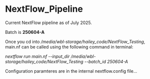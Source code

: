# NextFlow_Pipeline

Current NextFlow pipeline as of July 2025. 

Batch is **250604-A**

Once you cd into */media/wbl-storage/hailey_code/NextFlow_Testing*,
main.nf can be called using the following command in terminal:

*nextflow run main.nf --input_dir /media/wbl-storage/hailey_code/NextFlow_Testing --batch_id 250604-A*

Configuration paramteres are in the internal nextflow.config file...